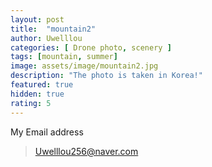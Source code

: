 ```yaml
---
layout: post
title:  "mountain2"
author: Uwelllou
categories: [ Drone photo, scenery ]
tags: [mountain, summer]
image: assets/image/mountain2.jpg
description: "The photo is taken in Korea!"
featured: true
hidden: true
rating: 5
---
```








My Email address

> Uwelllou256@naver.com